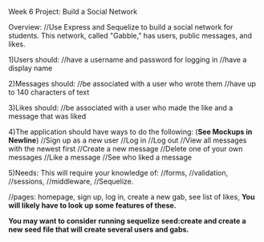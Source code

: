 Week 6 Project:  Build a Social Network

Overview:
//Use Express and Sequelize to build a social network for students. This network, called "Gabble," has users, public messages, and likes.

1)Users should:
//have a username and password for logging in
//have a display name

2)Messages should:
//be associated with a user who wrote them
//have up to 140 characters of text

3)Likes should:
//be associated with a user who made the like and a message that was liked

4)The application should have ways to do the following:
              (**See Mockups in Newline**)
//Sign up as a new user
//Log in
//Log out
//View all messages with the newest first
//Create a new message
//Delete one of your own messages
//Like a message
//See who liked a message

5)Needs:
This will require your knowledge of:
//forms,
//validation,
//sessions,
//middleware,
//Sequelize.

//pages: homepage, sign up, log in, create a new gab, see list of likes,
**You will likely have to look up some features of these.**

**You may want to consider running sequelize seed:create and create a new seed file that will create several users and gabs.**
